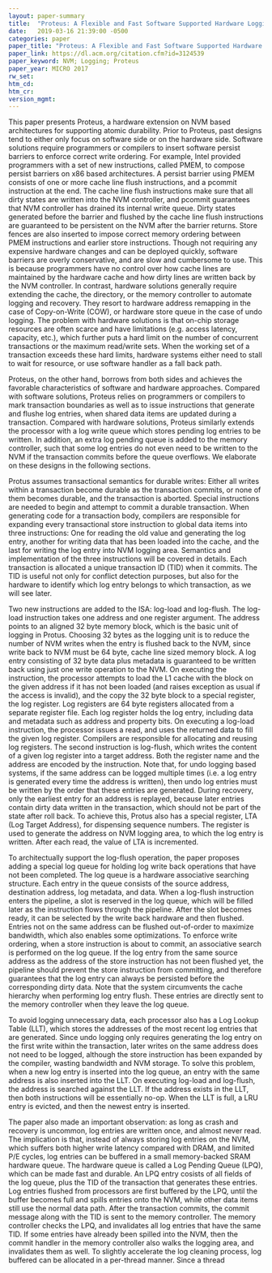 ```yaml
---
layout: paper-summary
title:  "Proteus: A Flexible and Fast Software Supported Hardware Logging Approach for NVM"
date:   2019-03-16 21:39:00 -0500
categories: paper
paper_title: "Proteus: A Flexible and Fast Software Supported Hardware Logging Approach for NVM"
paper_link: https://dl.acm.org/citation.cfm?id=3124539
paper_keyword: NVM; Logging; Proteus
paper_year: MICRO 2017
rw_set: 
htm_cd: 
htm_cr: 
version_mgmt: 
---
```


This paper presents Proteus, a hardware extension on NVM based architectures for supporting atomic durability. Prior to 
Proteus, past designs tend to either only focus on software side or on the hardware side. Software solutions require 
programmers or compilers to insert software persist barriers to enforce correct write ordering. For example, Intel provided 
programmers with a set of new instructions, called PMEM, to compose persist barriers on x86 based architectures. A persist
barrier using PMEM consists of one or more cache line flush instructions, and a pcommit instruction at the end. The cache 
line flush instructions make sure that all dirty states are written into the NVM controller, and pcommit guarantees that
NVM controller has drained its internal write queue. Dirty states generated before the barrier and flushed by the cache line 
flush instructions are guaranteed to be persistent on the NVM after the barrier returns. Store fences are also inserted 
to impose correct memory ordering between PMEM instructions and earlier store instructions. Though not requiring any expensive
hardware changes and can be deployed quickly, software barriers are overly conservative, and are slow and cumbersome to use. 
This is because programmers have no control over how cache lines are maintained by the hardware cache and how dirty lines 
are written back by the NVM controller. In contrast, hardware solutions generally require extending the cache, the directory,
or the memory controller to automate logging and recovery. They resort to hardware address remapping in the case of 
Copy-on-Write (COW), or hardware store queue in the case of undo logging. The problem with hardware solutions is that
on-chip storage resources are often scarce and have limitations (e.g. access latency, capacity, etc.), which further puts 
a hard limit on the number of concurrent transactions or the maximum read/write sets. When the working set of a transaction
exceeds these hard limits, hardware systems either need to stall to wait for resource, or use software handler as a fall
back path.

Proteus, on the other hand, borrows from both sides and achieves the favorable characteristics of software and hardware 
approaches. Compared with software solutions, Proteus relies on programmers or compilers to mark transaction boundaries
as well as to issue instructions that generate and flushe log entries, when shared data items are updated during a transaction.
Compared with hardware solutions, Proteus similarly extends the processor with a log write queue which stores pending log
entries to be written. In addition, an extra log pending queue is added to the memory controller, such that some log entries 
do not even need to be written to the NVM if the transaction commits before the queue overflows. We elaborate on these designs
in the following sections.

Protus assumes transactional semantics for durable writes: Either all writes within a transaction become durable as the 
transaction commits, or none of them becomes durable, and the transaction is aborted. Special instructions are needed
to begin and attempt to commit a durable transaction. When generating code for a transaction body, compilers are responsible 
for expanding every transactional store instruction to global data items into three instructions: One for reading the old
value and generating the log entry, another for writing data that has been loaded into the cache, and the last for writing
the log entry into NVM logging area. Semantics and implementation of the three instructions will be covered in details. 
Each transaction is allocated a unique transaction ID (TID) when it commits. The TID is useful not only for conflict detection
purposes, but also for the hardware to identify which log entry belongs to which transaction, as we will see later.

Two new instructions are added to the ISA: log-load and log-flush. The log-load instruction takes one address and one register 
argument. The address points to an aligned 32 byte memory block, which is the basic unit of logging in Protus. Choosing 32 bytes
as the logging unit is to reduce the number of NVM writes when the entry is flushed back to the NVM, since write back to 
NVM must be 64 byte, cache line sized memory block. A log entry consisting of 32 byte data plus metadata is guaranteed 
to be written back using just one write operation to the NVM. On executing the instruction, the processor attempts to load 
the L1 cache with the block on the given address if it has not been loaded (and raises exception as usual if the access 
is invalid), and the copy the 32 byte block to a special register, the log register. Log registers are 64 byte registers
allocated from a separate register file. Each log register holds the log entry, including data and metadata such as address
and property bits. On executing a log-load instruction, the processor issues a read, and uses the returned data to fill the
given log register. Compilers are responsible for allocating and reusing log registers. The second instruction is log-flush,
which writes the content of a given log register into a target address. Both the register name and the address are encoded
by the instruction. Note that, for undo logging based systems, if the same address can be logged multiple times (i.e. a 
log entry is generated every time the address is written), then undo log entries must be written by the order that these 
entries are generated. During recovery, only the earliest entry for an address is replayed, because later entries contain
dirty data written in the transaction, which should not be part of the state after roll back. To achieve this, Protus also
has a special register, LTA (Log Target Address),  for dispensing sequence numbers. The register is used to generate the 
address on NVM logging area, to which the log entry is written. After each read, the value of LTA is incremented.

To architectually support the log-flush operation, the paper proposes adding a special log queue for holding log write back
operations that have not been completed. The log queue is a hardware associative searching structure. Each entry in the 
queue consists of the source address, destination address, log metadata, and data. When a log-flush instruction enters the
pipeline, a slot is reserved in the log queue, which will be filled later as the instruction flows through the pipeline.
After the slot becomes ready, it can be selected by the write back hardware and then flushed. Entries not on the same address
can be flushed out-of-order to maximize bandwidth, which also enables some optimizations. To enforce write ordering, when 
a store instruction is about to commit, an associative search is performed on the log queue. If the log entry from the 
same source address as the address of the store instruction has not been flushed yet, the pipeline should prevent the 
store instruction from committing, and therefore guarantees that the log entry can always be persisted before the 
corresponding dirty data. Note that the system circumvents the cache hierarchy when performing log entry flush. These
entries are directly sent to the memory controller when they leave the log queue.

To avoid logging unnecessary data, each processor also has a Log Lookup Table (LLT), which stores the addresses of the 
most recent log entries that are generated. Since undo logging only requires generating the log entry on the first 
write within the transaction, later writes on the same address does not need to be logged, although the store instruction
has been expanded by the compiler, wasting bandwidth and NVM storage. To solve this problem, when a new log entry is inserted
into the log queue, an entry with the same address is also inserted into the LLT. On executing log-load and log-flush,
the address is searched against the LLT. If the address exists in the LLT, then both instructions will be essentially no-op.
When the LLT is full, a LRU entry is evicted, and then the newest entry is inserted.

The paper also made an important observation: as long as crash and recovery is uncommon, log entries are written once, and 
almost never read. The implication is that, instead of always storing log entries on the NVM, which suffers both higher
write latency compared with DRAM, and limited P/E cycles, log entries can be buffered in a small memory-backed SRAM hardware
queue. The hardware queue is called a Log Pending Queue (LPQ), which can be made fast and durable. An LPQ entry cosists of 
all fields of the log queue, plus the TID of the transaction that generates these entries. Log entries flushed from
processors are first buffered by the LPQ, until the buffer becomes full and spills entries onto the NVM, while other 
data items still use the normal data path. After the transaction commits, the commit message along with the TID is sent 
to the memory controller. The memory controller checks the LPQ, and invalidates all log entries that have the same TID.
If some entries have already been spilled into the NVM, then the commit handler in the memory controller also 
walks the logging area, and invalidates them as well. To slightly accelerate the log cleaning process, log buffered can
be allocated in a per-thread manner. Since a thread